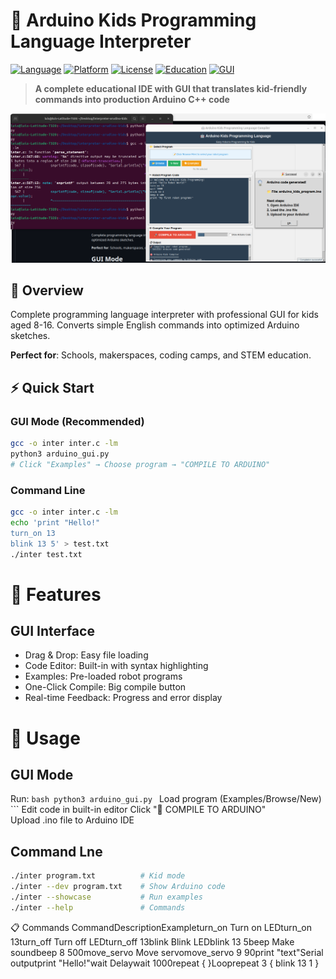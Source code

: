 # 🤖 Arduino Kids Programming Language Interpreter

[![Language](https://img.shields.io/badge/Language-C-blue.svg)](https://en.wikipedia.org/wiki/C_(programming_language))
[![Platform](https://img.shields.io/badge/Platform-Arduino-green.svg)](https://www.arduino.cc/)
[![License](https://img.shields.io/badge/License-MIT-yellow.svg)](LICENSE)
[![Education](https://img.shields.io/badge/Purpose-STEM_Education-purple.svg)](README.md)
[![GUI](https://img.shields.io/badge/GUI-Python_Tkinter-orange.svg)](arduino_gui.py)

> **A complete educational IDE with GUI that translates kid-friendly commands into production Arduino C++ code**

![Arduino Kids Programming GUI](screenshot.png)

## 🌟 Overview

Complete programming language interpreter with professional GUI for kids aged 8-16. Converts simple English commands into optimized Arduino sketches.

**Perfect for**: Schools, makerspaces, coding camps, and STEM education.

## ⚡ Quick Start

### GUI Mode (Recommended)
```bash
gcc -o inter inter.c -lm
python3 arduino_gui.py
# Click "Examples" → Choose program → "COMPILE TO ARDUINO"
```
### Command Line
```bash
gcc -o inter inter.c -lm
echo 'print "Hello!"
turn_on 13
blink 13 5' > test.txt
./inter test.txt

```

# 🚀 Features
## GUI Interface

- Drag & Drop: Easy file loading
- Code Editor: Built-in with syntax highlighting
- Examples: Pre-loaded robot programs
- One-Click Compile: Big compile button
- Real-time Feedback: Progress and error display

# 📖 Usage
## GUI Mode

Run: ```bash python3 arduino_gui.py ```
Load program (Examples/Browse/New) ```
Edit code in built-in editor
Click "🚀 COMPILE TO ARDUINO"  
Upload .ino file to Arduino IDE
## Command Lne 
```bash
./inter program.txt          # Kid mode
./inter --dev program.txt    # Show Arduino code
./inter --showcase           # Run examples
./inter --help               # Commands
```
📋 Commands
CommandDescriptionExampleturn_on <pin>Turn on LEDturn_on 13turn_off <pin>Turn off LEDturn_off 13blink <pin> <times>Blink LEDblink 13 5beep <pin> <duration>Make soundbeep 8 500move_servo <pin> <angle>Move servomove_servo 9 90print "text"Serial outputprint "Hello!"wait <ms>Delaywait 1000repeat <n> { }Looprepeat 3 { blink 13 1 }
